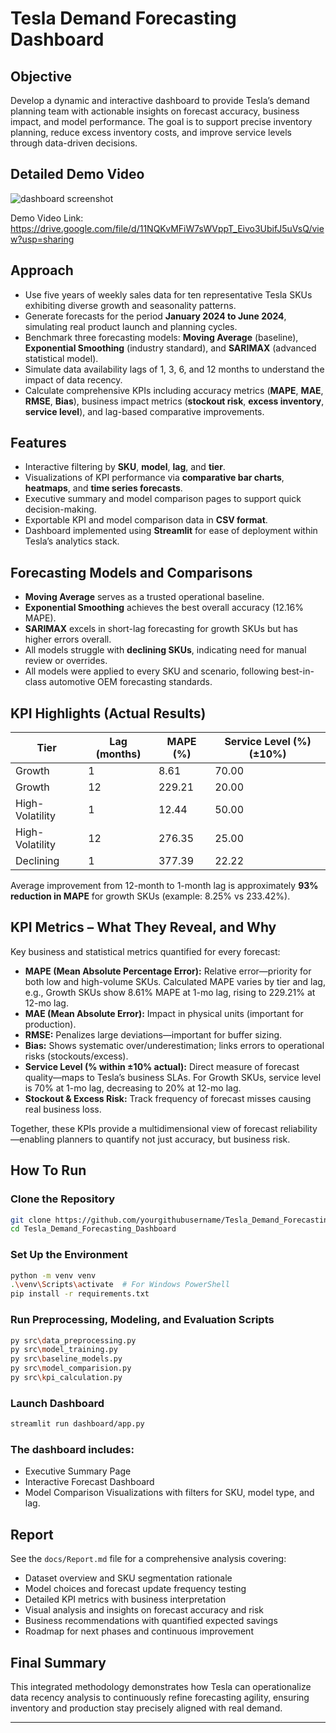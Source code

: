
# Tesla Demand Forecasting Dashboard

## Objective

Develop a dynamic and interactive dashboard to provide Tesla’s demand planning team with actionable insights on forecast accuracy, business impact, and model performance. The goal is to support precise inventory planning, reduce excess inventory costs, and improve service levels through data-driven decisions.

## Detailed Demo Video
![dashboard screenshot](docs/dash.jpg)

Demo Video Link: https://drive.google.com/file/d/11NQKvMFiW7sWVppT_Eivo3UbifJ5uVsQ/view?usp=sharing




## Approach

* Use five years of weekly sales data for ten representative Tesla SKUs exhibiting diverse growth and seasonality patterns.
* Generate forecasts for the period **January 2024 to June 2024**, simulating real product launch and planning cycles.
* Benchmark three forecasting models: **Moving Average** (baseline), **Exponential Smoothing** (industry standard), and **SARIMAX** (advanced statistical model).
* Simulate data availability lags of 1, 3, 6, and 12 months to understand the impact of data recency.
* Calculate comprehensive KPIs including accuracy metrics (**MAPE**, **MAE**, **RMSE**, **Bias**), business impact metrics (**stockout risk**, **excess inventory**, **service level**), and lag-based comparative improvements.

## Features

* Interactive filtering by **SKU**, **model**, **lag**, and **tier**.
* Visualizations of KPI performance via **comparative bar charts**, **heatmaps**, and **time series forecasts**.
* Executive summary and model comparison pages to support quick decision-making.
* Exportable KPI and model comparison data in **CSV format**.
* Dashboard implemented using **Streamlit** for ease of deployment within Tesla’s analytics stack.

## Forecasting Models and Comparisons

* **Moving Average** serves as a trusted operational baseline.
* **Exponential Smoothing** achieves the best overall accuracy (12.16% MAPE).
* **SARIMAX** excels in short-lag forecasting for growth SKUs but has higher errors overall.
* All models struggle with **declining SKUs**, indicating need for manual review or overrides.
* All models were applied to every SKU and scenario, following best-in-class automotive OEM forecasting standards.

## KPI Highlights (Actual Results)

| Tier            | Lag (months) | MAPE (%) | Service Level (%) (±10%) |
| --------------- | ------------ | -------- | ------------------------ |
| Growth          | 1            | 8.61     | 70.00                    |
| Growth          | 12           | 229.21   | 20.00                    |
| High-Volatility | 1            | 12.44    | 50.00                    |
| High-Volatility | 12           | 276.35   | 25.00                    |
| Declining       | 1            | 377.39   | 22.22                    |

Average improvement from 12-month to 1-month lag is approximately **93% reduction in MAPE** for growth SKUs (example: 8.25% vs 233.42%).

## KPI Metrics – What They Reveal, and Why

Key business and statistical metrics quantified for every forecast:

* **MAPE (Mean Absolute Percentage Error):** Relative error—priority for both low and high-volume SKUs. Calculated MAPE varies by tier and lag, e.g., Growth SKUs show 8.61% MAPE at 1-mo lag, rising to 229.21% at 12-mo lag.
* **MAE (Mean Absolute Error):** Impact in physical units (important for production).
* **RMSE:** Penalizes large deviations—important for buffer sizing.
* **Bias:** Shows systematic over/underestimation; links errors to operational risks (stockouts/excess).
* **Service Level (% within ±10% actual):** Direct measure of forecast quality—maps to Tesla’s business SLAs. For Growth SKUs, service level is 70% at 1-mo lag, decreasing to 20% at 12-mo lag.
* **Stockout & Excess Risk:** Track frequency of forecast misses causing real business loss.

Together, these KPIs provide a multidimensional view of forecast reliability—enabling planners to quantify not just accuracy, but business risk.

## How To Run

### Clone the Repository

```bash
git clone https://github.com/yourgithubusername/Tesla_Demand_Forecasting_Dashboard.git
cd Tesla_Demand_Forecasting_Dashboard
```

### Set Up the Environment

```bash
python -m venv venv
.\venv\Scripts\activate  # For Windows PowerShell
pip install -r requirements.txt
```

### Run Preprocessing, Modeling, and Evaluation Scripts

```bash
py src\data_preprocessing.py
py src\model_training.py
py src\baseline_models.py
py src\model_comparision.py
py src\kpi_calculation.py
```

### Launch Dashboard

```bash
streamlit run dashboard/app.py
```

### The dashboard includes:

* Executive Summary Page
* Interactive Forecast Dashboard
* Model Comparison Visualizations with filters for SKU, model type, and lag.

## Report

See the `docs/Report.md` file for a comprehensive analysis covering:

* Dataset overview and SKU segmentation rationale
* Model choices and forecast update frequency testing
* Detailed KPI metrics with business interpretation
* Visual analysis and insights on forecast accuracy and risk
* Business recommendations with quantified expected savings
* Roadmap for next phases and continuous improvement

## Final Summary

This integrated methodology demonstrates how Tesla can operationalize data recency analysis to continuously refine forecasting agility, ensuring inventory and production stay precisely aligned with real demand.

---
